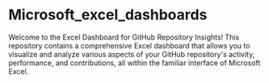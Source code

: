 # Microsoft_excel_dashboards
Welcome to the Excel Dashboard for GitHub Repository Insights! This repository contains a comprehensive Excel dashboard that allows you to visualize and analyze various aspects of your GitHub repository's activity, performance, and contributions, all within the familiar interface of Microsoft Excel.
